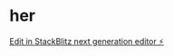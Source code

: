 # her

[Edit in StackBlitz next generation editor ⚡️](https://stackblitz.com/~/github.com/snakeysirene/her)